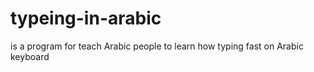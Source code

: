 # typeing-in-arabic
is a program for teach Arabic people to learn how typing fast on Arabic keyboard 
